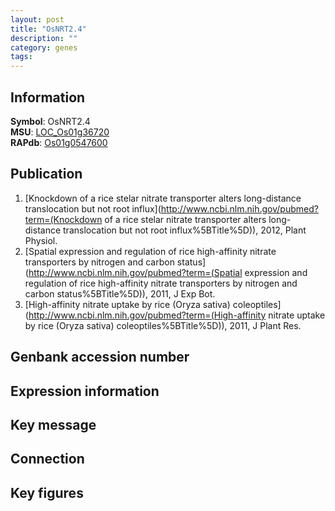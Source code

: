 ```yaml
---
layout: post
title: "OsNRT2.4"
description: ""
category: genes
tags: 
---
```


## Information
__Symbol__: OsNRT2.4  
__MSU__: [LOC_Os01g36720](http://rice.plantbiology.msu.edu/cgi-bin/ORF_infopage.cgi?orf=LOC_Os01g36720)  
__RAPdb__: [Os01g0547600](http://rapdb.dna.affrc.go.jp/viewer/gbrowse_details/irgsp1?name=Os01g0547600)  

## Publication
1. [Knockdown of a rice stelar nitrate transporter alters long-distance translocation but not root influx](http://www.ncbi.nlm.nih.gov/pubmed?term=(Knockdown of a rice stelar nitrate transporter alters long-distance translocation but not root influx%5BTitle%5D)), 2012, Plant Physiol.
2. [Spatial expression and regulation of rice high-affinity nitrate transporters by nitrogen and carbon status](http://www.ncbi.nlm.nih.gov/pubmed?term=(Spatial expression and regulation of rice high-affinity nitrate transporters by nitrogen and carbon status%5BTitle%5D)), 2011, J Exp Bot.
3. [High-affinity nitrate uptake by rice (Oryza sativa) coleoptiles](http://www.ncbi.nlm.nih.gov/pubmed?term=(High-affinity nitrate uptake by rice (Oryza sativa) coleoptiles%5BTitle%5D)), 2011, J Plant Res.

## Genbank accession number

## Expression information

## Key message

## Connection

## Key figures


